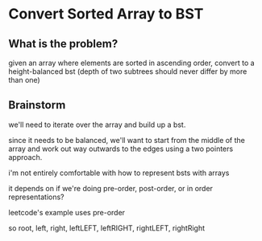 # Convert Sorted Array to BST

## What is the problem?

given an array where elements are sorted in ascending order, convert to a height-balanced bst (depth of two subtrees should never differ by more than one)

## Brainstorm

we'll need to iterate over the array and build up a bst.

since it needs to be balanced, we'll want to start from the middle of the array and work out way outwards to the edges using a two pointers approach.

i'm not entirely comfortable with how to represent bsts with arrays

it depends on if we're doing pre-order, post-order, or in order representations?

leetcode's example uses pre-order

so root, left, right, leftLEFT, leftRIGHT, rightLEFT, rightRight
